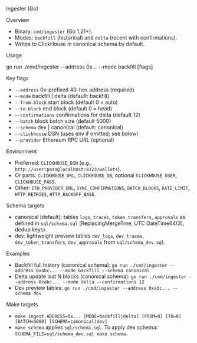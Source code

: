 Ingester (Go)

Overview
- Binary: `cmd/ingester` (Go 1.21+).
- Modes: `backfill` (historical) and `delta` (recent with confirmations).
- Writes to ClickHouse in canonical schema by default.

Usage

go run ./cmd/ingester --address 0x... --mode backfill [flags]

Key flags
- `--address` 0x-prefixed 40-hex address (required)
- `--mode` backfill | delta (default: backfill)
- `--from-block` start block (default 0 = auto)
- `--to-block` end block (default 0 = head)
- `--confirmations` confirmations for delta (default 12)
- `--batch` block batch size (default 5000)
- `--schema` dev | canonical (default: canonical)
- `--clickhouse` DSN (uses env if omitted; see below)
- `--provider` Ethereum RPC URL (optional)

Environment
- Preferred: `CLICKHOUSE_DSN` (e.g., `http://user:pass@localhost:8123/wallets`).
- Or parts: `CLICKHOUSE_URL`, `CLICKHOUSE_DB`, optional `CLICKHOUSE_USER`, `CLICKHOUSE_PASS`.
- Other: `ETH_PROVIDER_URL`, `SYNC_CONFIRMATIONS`, `BATCH_BLOCKS`, `RATE_LIMIT`, `HTTP_RETRIES`, `HTTP_BACKOFF_BASE`.

Schema targets
- canonical (default): tables `logs`, `traces`, `token_transfers`, `approvals` as defined in `sql/schema.sql` (ReplacingMergeTree, UTC DateTime64(3), dedup keys).
- dev: lightweight preview tables `dev_logs`, `dev_traces`, `dev_token_transfers`, `dev_approvals` from `sql/schema_dev.sql`.

Examples
- Backfill full history (canonical schema):
  `go run ./cmd/ingester --address 0xabc... --mode backfill --schema canonical`
- Delta update last N blocks (canonical schema):
  `go run ./cmd/ingester --address 0xabc... --mode delta --confirmations 12`
- Dev preview tables:
  `go run ./cmd/ingester --address 0xabc... --schema dev`

Make targets
- `make ingest ADDRESS=0x... [MODE=backfill|delta] [FROM=0] [TO=0] [BATCH=5000] [SCHEMA=canonical|dev]`
- `make schema` applies `sql/schema.sql`. To apply dev schema: `SCHEMA_FILE=sql/schema_dev.sql make schema`.
